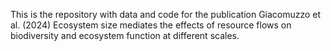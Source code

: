 This is the repository with data and code for the publication Giacomuzzo et al. (2024) Ecosystem size mediates the effects of resource flows on biodiversity and ecosystem function at different scales. 